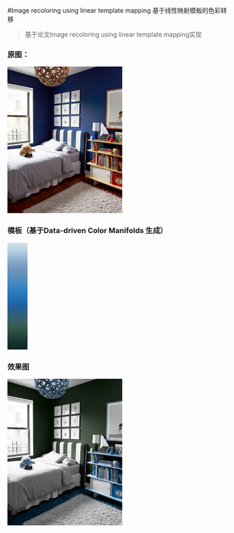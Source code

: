#Image recoloring using linear template mapping 基于线性映射模板的色彩转移

>基于论文Image recoloring using linear template mapping实现
>

### 原图：
![](./image/apple/11.png)

### 模板（基于Data-driven Color Manifolds 生成）
![](./image/apple/000.png)

### 效果图
![](./old.png)